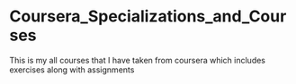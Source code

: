 # Coursera_Specializations_and_Courses
This is my all courses that I have taken from coursera which includes exercises along with assignments
